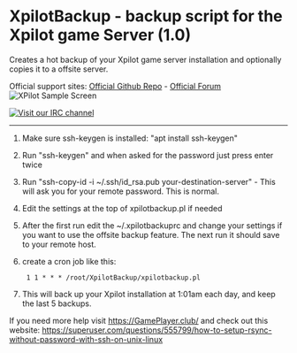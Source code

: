 # XpilotBackup - backup script for the Xpilot game Server (1.0)
Creates a hot backup of your Xpilot game server installation and optionally copies it to a offsite server.

Official support sites: [Official Github Repo](https://github.com/fstltna/XpilotBackup) - [Official Forum](https://gameplayer.club/index.php/forum/operator-scripts) ![XPilot Sample Screen](https://gameplayer.club/images/XPilot.png) 

[![Visit our IRC channel](https://kiwiirc.com/buttons/irc.freenode.net/XPilotFans.png)](https://kiwiirc.com/client/irc.freenode.net/?nick=guest|?#XPilotFans)

---

1. Make sure ssh-keygen is installed: "apt install ssh-keygen"
2. Run "ssh-keygen" and when asked for the password just press enter twice
3. Run "ssh-copy-id -i ~/.ssh/id_rsa.pub your-destination-server" - This will ask you for your remote password. This is normal.
4. Edit the settings at the top of xpilotbackup.pl if needed
5. After the first run edit the ~/.xpilotbackuprc and change your settings if you want to use the offsite backup feature. The next run it should save to your remote host.
6. create a cron job like this:

        1 1 * * * /root/XpilotBackup/xpilotbackup.pl

7. This will back up your Xpilot installation at 1:01am each day, and keep the last 5 backups.

If you need more help visit https://GamePlayer.club/ and check out this website: https://superuser.com/questions/555799/how-to-setup-rsync-without-password-with-ssh-on-unix-linux

